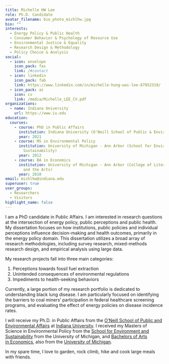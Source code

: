 ```yaml
---
title: Michelle HW Lee
role: Ph.D. Candidate
avatar_filename: bio_photo_michlhw.jpg
bio: ""
interests:
  - Energy Policy & Public Health
  - Consumer Behavior & Psychology of Resource Use
  - Environmental Justice & Equality
  - Research Design & Methodology
  - Policy Choice & Analysis
social:
  - icon: envelope
    icon_pack: fas
    link: /#contact
  - icon: linkedin
    icon_pack: fab
    link: https://www.linkedin.com/in/michelle-hung-wai-lee-87952319/
  - icon_pack: ai
    icon: cv
    link: /media/Michelle_LEE_CV.pdf
organizations:
  - name: Indiana University
    url: https://www.iu.edu
education:
  courses:
    - course: PhD in Public Affairs
      institution: Indiana University (O'Neill School of Public & Environmental Affairs)
      year: 2021
    - course: MS in Environmental Policy
      institution: University of Michigan - Ann Arbor (School for Environment and
        Sustainability)
      year: 2012
    - course: BA in Economics
      institution: University of Michigan - Ann Arbor (College of Literature, Science,
        and the Arts)
      year: 2010
email: michlhw@indiana.edu
superuser: true
user_groups:
  - Researchers
  - Visitors
highlight_name: false
---
```

I am a PhD candidate in Public Affairs. I am interested in research questions at the intersection of energy policy, public perceptions and public health. My dissertation focuses on how institutions, public policies and individual perceptions influence decision-making and health outcomes, primarily in the energy policy domain. This dissertation utilizes a broad array of research methodologies, including survey research, mixed-methods research design, and empirical analysis using large data. 

My research projects fall into three main categories: 

1. Perceptions towards fossil fuel extraction
2. Unintended consequences of environmental regulations
3. Impediments to health-seeking behaviors

Currently, a large portion of my research portfolio is dedicated to understanding black lung disease. I am particularly focused on identifying the barriers to coal miners’ participation in federal healthcare screening programs, and evaluating the effect of energy policies on disease incidence rates. 

I will receive my Ph.D. in Public Affairs from the [O’Neill School of Public and Environmental Affairs](https://oneill.indiana.edu/) at [Indiana University](https://www.iu.edu). I received my Masters of Science in Environmental Policy from the [School for Environment and Sustainability](https://seas.umich.edu/) from the University of Michigan, and [Bachelors of Arts in Economics](https://lsa.umich.edu/econ), also from the [University of Michigan](https://www.umich.edu). 

In my spare time, I love to garden, rock climb, hike and cook large meals with friends.
